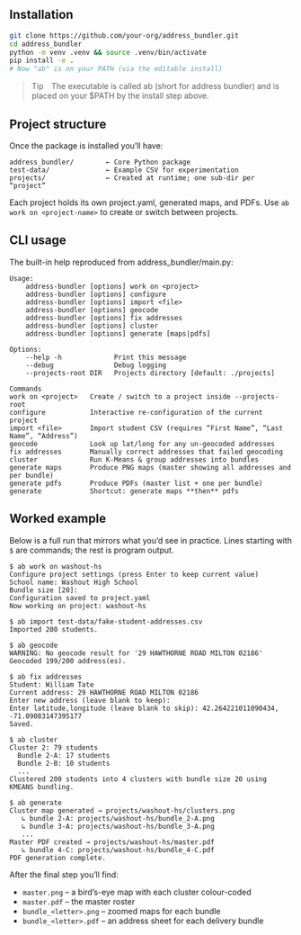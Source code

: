 
## Installation

```bash
git clone https://github.com/your-org/address_bundler.git
cd address_bundler
python -m venv .venv && source .venv/bin/activate
pip install -e .
# Now "ab" is on your PATH (via the editable install)
```

> Tip The executable is called ab (short for address bundler) and is placed on your $PATH by the install step above.

## Project structure

Once the package is installed you’ll have:

```
address_bundler/        ← Core Python package
test-data/              ← Example CSV for experimentation
projects/               ← Created at runtime; one sub-dir per “project”
```

Each project holds its own project.yaml, generated maps, and PDFs.
Use `ab work on <project-name>` to create or switch between projects.

## CLI usage

The built-in help reproduced from address_bundler/main.py:

```
Usage:
    address-bundler [options] work on <project>
    address-bundler [options] configure
    address-bundler [options] import <file>
    address-bundler [options] geocode
    address-bundler [options] fix addresses
    address-bundler [options] cluster
    address-bundler [options] generate [maps|pdfs]

Options:
    --help -h             Print this message
    --debug               Debug logging
    --projects-root DIR   Projects directory [default: ./projects]

Commands
work on <project>   Create / switch to a project inside --projects-root  
configure           Interactive re-configuration of the current project  
import <file>       Import student CSV (requires “First Name”, “Last Name”, “Address”)  
geocode             Look up lat/long for any un-geocoded addresses  
fix addresses       Manually correct addresses that failed geocoding  
cluster             Run K-Means & group addresses into bundles  
generate maps       Produce PNG maps (master showing all addresses and per bundle)  
generate pdfs       Produce PDFs (master list + one per bundle)  
generate            Shortcut: generate maps **then** pdfs
```

## Worked example

Below is a full run that mirrors what you’d see in practice.
Lines starting with `$` are commands; the rest is program output.

```
$ ab work on washout-hs
Configure project settings (press Enter to keep current value)
School name: Washout High School
Bundle size [20]:
Configuration saved to project.yaml
Now working on project: washout-hs

$ ab import test-data/fake-student-addresses.csv
Imported 200 students.

$ ab geocode
WARNING: No geocode result for '29 HAWTHORNE ROAD MILTON 02186'
Geocoded 199/200 address(es).

$ ab fix addresses
Student: William Tate
Current address: 29 HAWTHORNE ROAD MILTON 02186
Enter new address (leave blank to keep):
Enter latitude,longitude (leave blank to skip): 42.264221011090434, -71.09083147395177
Saved.

$ ab cluster
Cluster 2: 79 students
  Bundle 2-A: 17 students
  Bundle 2-B: 10 students
  ...
Clustered 200 students into 4 clusters with bundle size 20 using KMEANS bundling.

$ ab generate
Cluster map generated → projects/washout-hs/clusters.png
   ↳ bundle 2-A: projects/washout-hs/bundle_2-A.png
   ↳ bundle 3-A: projects/washout-hs/bundle_3-A.png
   ...
Master PDF created → projects/washout-hs/master.pdf
   ↳ bundle 4-C: projects/washout-hs/bundle_4-C.pdf
PDF generation complete.
```

After the final step you’ll find:

* `master.png` – a bird’s-eye map with each cluster colour-coded
* `master.pdf` – the master roster
* `bundle_<letter>.png` – zoomed maps for each bundle
* `bundle_<letter>.pdf` – an address sheet for each delivery bundle

